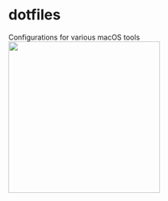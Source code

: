 # dotfiles
Configurations for various macOS tools
<img src="https://github.com/edix0009/dotfiles/blob/master/borrow_your_laptop.png?raw=true" width="300">
